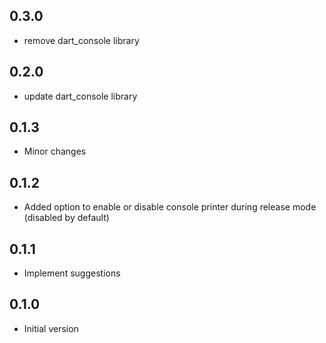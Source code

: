 ## 0.3.0

- remove dart_console library

## 0.2.0

- update dart_console library

## 0.1.3

- Minor changes

## 0.1.2

- Added option to enable or disable console printer during release mode (disabled by default)

## 0.1.1

- Implement suggestions

## 0.1.0

- Initial version
